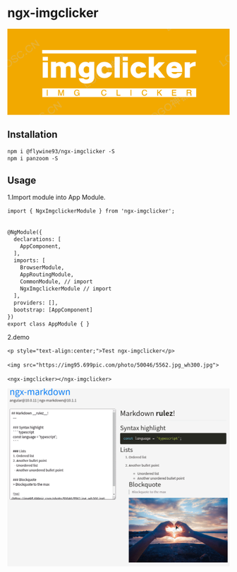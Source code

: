 # ngx-imgclicker

![logo](./logo.png)

## Installation

```
npm i @flywine93/ngx-imgclicker -S
npm i panzoom -S
```

## Usage

1.Import module into App Module.

```
import { NgxImgclickerModule } from 'ngx-imgclicker';


@NgModule({
  declarations: [
    AppComponent,
  ],
  imports: [
    BrowserModule,
    AppRoutingModule,
    CommonModule, // import
    NgxImgclickerModule // import
  ],
  providers: [],
  bootstrap: [AppComponent]
})
export class AppModule { }
```
2.demo

```
<p style="text-align:center;">Test ngx-imgclicker</p>

<img src="https://img95.699pic.com/photo/50046/5562.jpg_wh300.jpg">

<ngx-imgclicker></ngx-imgclicker>
```

![logo](./demo.gif)